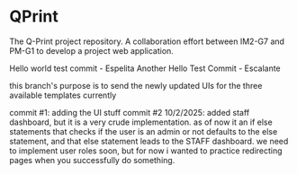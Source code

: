 # QPrint
The Q-Print project repository. A collaboration effort between IM2-G7 and PM-G1 to develop a project web application.

Hello world test commit - Espelita
Another Hello Test Commit - Escalante

this branch's purpose is to send the newly updated UIs for the three available templates currently

commit #1: adding the UI stuff
commit #2 10/2/2025: added staff dashboard, but it is a very crude implementation. as of now it an if else statements that checks if the user is an admin or not defaults to the else statement, and that else statement leads to the STAFF dashboard. we need to implement user roles soon, but for now i wanted to practice redirecting pages when you successfully do something.
